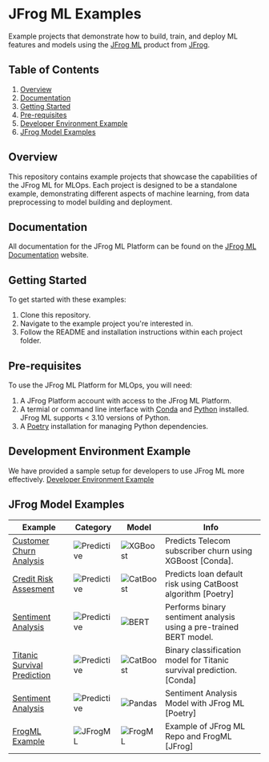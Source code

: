 # JFrog ML Examples

Example projects that demonstrate how to build, train, and deploy ML features and models using the [JFrog ML](https://docs.qwak.com/docs/introduction) product from [JFrog](https://jfrog.com/).

## Table of Contents

1. [Overview](#overview)
2. [Documentation](#documentation)
3. [Getting Started](#getting-started)
4. [Pre-requisites](#pre-requisites)
5. [Developer Environment Example](#development-environment-example)
6. [JFrog Model Examples](#jfrog-model-examples)

## Overview

This repository contains example projects that showcase the capabilities of the JFrog ML for MLOps. Each project is designed to be a standalone example, demonstrating different aspects of machine learning, from data preprocessing to model building and deployment.

## Documentation

All documentation for the JFrog ML Platform can be found on the [JFrog ML Documentation](https://docs.qwak.com/docs/introduction) website.

## Getting Started

To get started with these examples:

1. Clone this repository.
2. Navigate to the example project you're interested in.
3. Follow the README and installation instructions within each project folder.

## Pre-requisites

To use the JFrog ML Platform for MLOps, you will need:

1. A JFrog Platform account with access to the JFrog ML Platform.
2. A termial or command line interface with [Conda](https://docs.conda.io/projects/conda/en/latest/user-guide/install/index.html) and [Python](https://www.python.org/downloads/) installed. JFrog ML supports < 3.10 versions of Python.
3. A [Poetry](https://python-poetry.org/docs/) installation for managing Python dependencies.

## Development Environment Example 
We have provided a sample setup for developers to use JFrog ML more effectively. 
[Developer Environment Example](./environment_example/README.md)

## JFrog Model Examples
| Example | Category | Model | Info |
|---------|------|----------|------|
| [Customer Churn Analysis](./churn_model_new/) | ![Predictive](https://img.shields.io/badge/-Predictive-blue) | ![XGBoost](https://img.shields.io/badge/-XGBoost-%23D3D3D3) | Predicts Telecom subscriber churn using XGBoost [Conda]. |
| [Credit Risk Assesment](./catboost_poetry/) | ![Predictive](https://img.shields.io/badge/-Predictive-blue) | ![CatBoost](https://img.shields.io/badge/-CatBoost-%23D3D3D3) | Predicts loan default risk using CatBoost algorithm [Poetry] |
| [Sentiment Analysis](./bert_conda/) | ![Predictive](https://img.shields.io/badge/-Predictive-blue) | ![BERT](https://img.shields.io/badge/-BERT-%23D3D3D3) | Performs binary sentiment analysis using a pre-trained BERT model. |
| [Titanic Survival Prediction](./titanic_conda/) | ![Predictive](https://img.shields.io/badge/-Predictive-blue) | ![CatBoost](https://img.shields.io/badge/-CatBoost-%23D3D3D3) | Binary classification model for Titanic survival prediction.[Conda] |
| [Sentiment Analysis](./sentiment_analysis/) | ![Predictive](https://img.shields.io/badge/-Predictive-blue) | ![Pandas](https://img.shields.io/badge/-Transformers-%23D3D3D3) | Sentiment Analysis Model with JFrog ML [Poetry] |
| [FrogML Example](./frogMLExample/) | ![JFrogML](https://img.shields.io/pypi/pyversions/frogml) | ![FrogML](https://img.shields.io/pypi/pyversions/frogml) | Example of JFrog ML Repo and FrogML [JFrog] |


